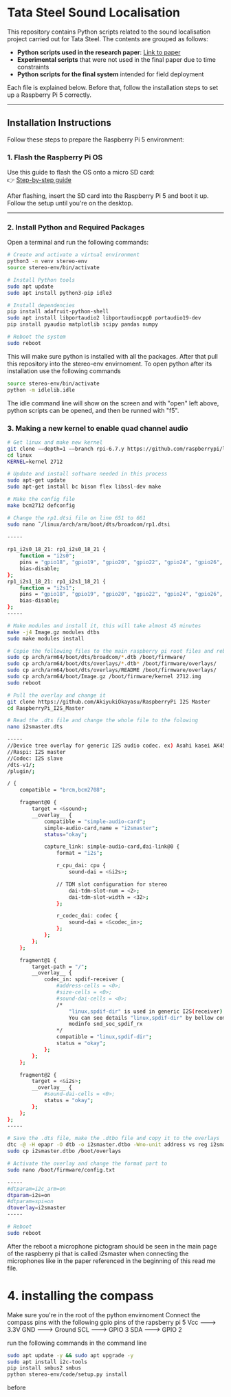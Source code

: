 # Tata Steel Sound Localisation

This repository contains Python scripts related to the sound localisation project carried out for Tata Steel. The contents are grouped as follows:

- **Python scripts used in the research paper**: [Link to paper](https://www.overleaf.com/read/prrpdgkwrzfn#5b3ae5)
- **Experimental scripts** that were not used in the final paper due to time constraints
- **Python scripts for the final system** intended for field deployment

Each file is explained below. Before that, follow the installation steps to set up a Raspberry Pi 5 correctly.

---

## Installation Instructions

Follow these steps to prepare the Raspberry Pi 5 environment:

### 1. Flash the Raspberry Pi OS

Use this guide to flash the OS onto a micro SD card:  
👉 [Step-by-step guide](https://medium.com/thesecmaster/a-step-by-step-guide-to-install-)

After flashing, insert the SD card into the Raspberry Pi 5 and boot it up. Follow the setup until you're on the desktop.

---

### 2. Install Python and Required Packages

Open a terminal and run the following commands:

```bash
# Create and activate a virtual environment
python3 -m venv stereo-env
source stereo-env/bin/activate

# Install Python tools
sudo apt update
sudo apt install python3-pip idle3

# Install dependencies
pip install adafruit-python-shell
sudo apt install libportaudio2 libportaudiocpp0 portaudio19-dev
pip install pyaudio matplotlib scipy pandas numpy

# Reboot the system
sudo reboot
```
This will make sure python is installed with all the packages. After that pull this repository into the stereo-env envirnoment.
To open python after its installation use the following commands
```bash 
source stereo-env/bin/activate
python -m idlelib.idle
```
The idle command line will show on the screen and with "open" left above, python scripts can be opened, and then be runned with "f5".


### 3. Making a new kernel to enable quad channel audio
```bash
# Get linux and make new kernel
git clone −−depth=1 −−branch rpi-6.7.y https://github.com/raspberrypi/linux
cd linux
KERNEL=kernel 2712

# Update and install software needed in this process
sudo apt-get update
sudo apt-get install bc bison flex libssl-dev make

# Make the config file
make bcm2712 defconfig

# Change the rp1.dtsi file on line 651 to 661 
sudo nano ˜/linux/arch/arm/boot/dts/broadcom/rp1.dtsi

-----
 
rp1_i2s0_18_21: rp1_i2s0_18_21 {
	function = "i2s0";
	pins = "gpio18", "gpio19", "gpio20", "gpio22", "gpio24", "gpio26", "gpio21", "gpio23", "gpio25", "gpio27";
	bias-disable;
};
rp1_i2s1_18_21: rp1_i2s1_18_21 {
	function = "i2s1";
	pins = "gpio18", "gpio19", "gpio20", "gpio22", "gpio24", "gpio26", "gpio21", "gpio23", "gpio25", "gpio27";
	bias-disable;
};
-----

# Make modules and install it, this will take almost 45 minutes
make -j4 Image.gz modules dtbs
sudo make modules install

# Copie the following files to the main raspberry pi root files and reboot
sudo cp arch/arm64/boot/dts/broadcom/*.dtb /boot/firmware/
sudo cp arch/arm64/boot/dts/overlays/*.dtb* /boot/firmware/overlays/
sudo cp arch/arm64/boot/dts/overlays/README /boot/firmware/overlays/
sudo cp arch/arm64/boot/Image.gz /boot/firmware/kernel 2712.img
sudo reboot

# Pull the overlay and change it
git clone https://github.com/AkiyukiOkayasu/RaspberryPi I2S Master
cd RaspberryPi_I2S_Master

# Read the .dts file and change the whole file to the folowing
nano i2smaster.dts

-----
//Device tree overlay for generic I2S audio codec. ex) Asahi kasei AK4558
//Raspi: I2S master
//Codec: I2S slave
/dts-v1/;
/plugin/;

/ {
    compatible = "brcm,bcm2708";

    fragment@0 {
        target = <&sound>;
        __overlay__ {
            compatible = "simple-audio-card";
            simple-audio-card,name = "i2smaster";
            status="okay";

            capture_link: simple-audio-card,dai-link@0 {
                format = "i2s";

                r_cpu_dai: cpu {
                    sound-dai = <&i2s>;

                // TDM slot configuration for stereo
                    dai-tdm-slot-num = <2>;
                    dai-tdm-slot-width = <32>;
                };

                r_codec_dai: codec {
                    sound-dai = <&codec_in>;
                };
            };
        };
    };

    fragment@1 {
        target-path = "/";
        __overlay__ {
            codec_in: spdif-receiver {
                #address-cells = <0>;
                #size-cells = <0>;
                #sound-dai-cells = <0>;
                /* 
                    "linux,spdif-dir" is used in generic I2S(receiver) driver.                     
                    You can see details "linux,spdif-dir" by bellow command
                    modinfo snd_soc_spdif_rx
                */
                compatible = "linux,spdif-dir";
                status = "okay";
            };
        };
    };

    fragment@2 {
        target = <&i2s>;
        __overlay__ {
            #sound-dai-cells = <0>;
            status = "okay";
        };
    };
};
-----

# Save the .dts file, make the .dtbo file and copy it to the overlays
dtc -@ -H epapr -O dtb -o i2smaster.dtbo -Wno-unit address vs reg i2smaster.dts
sudo cp i2smaster.dtbo /boot/overlays

# Activate the overlay and change the format part to
sudo nano /boot/firmware/config.txt

-----
#dtparam=i2c_arm=on
dtparam=i2s=on
#dtparam=spi=on
dtoverlay=i2smaster
-----

# Reboot
sudo reboot

```
After the reboot a microphone pictogram should be seen in the main page of the raspberry pi that is called i2smaster when connecting the microphones like in the paper referenced in the beginning of this read me file.

# 4. installing the compass
Make sure you're in the root of the python envirnoment
Connect the compass pins with the following gpio pins of the rapsberry pi 5
Vcc ---> 3.3V
GND ---> Ground
SCL ---> GPIO 3
SDA ---> GPIO 2

run the following commands in the command line
```bash
sudo apt update -y && sudo apt upgrade -y
sudo apt install i2c-tools
pip install smbus2 smbus
python stereo-env/code/setup.py install
```

before 


